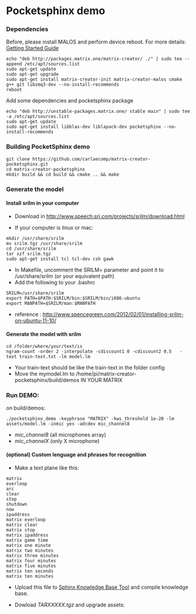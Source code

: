# Pocketsphinx demo

### Dependencies 

Before, please install MALOS and perform device reboot. For more details: [Getting Started Guide](https://github.com/matrix-io/matrix-creator-quickstart/wiki/2.-Getting-Started)
```
echo "deb http://packages.matrix.one/matrix-creator/ ./" | sudo tee --append /etc/apt/sources.list
sudo apt-get update
sudo apt-get upgrade
sudo apt-get install matrix-creator-init matrix-creator-malos cmake g++ git libzmq3-dev --no-install-recommends
reboot
```
Add some dependencies and pocketsphinx package
```
echo "deb http://unstable-packages.matrix.one/ stable main" | sudo tee -a /etc/apt/sources.list
sudo apt-get update
sudo apt-get install libblas-dev liblapack-dev pocketsphinx --no-install-recommends
```

### Building PocketSphinx demo
``` 
git clone https://github.com/carlaecomp/matrix-creator-pocketsphinx.git
cd matrix-creator-pocketsphinx
mkdir build && cd build && cmake .. && make
```
### Generate the model

#### Install srilm in your computer
- Download in http://www.speech.sri.com/projects/srilm/download.html

- If your computer is linux or mac:

```
mkdir /usr/share/srilm
mv srilm.tgz /usr/share/srilm
cd /usr/share/srilm
tar xzf srilm.tgz
sudo apt-get install tcl tcl-dev csh gawk
```
- In Makefile, uncomment the SRILM= parameter and point it to /usr/share/srilm (or your equivalent path)
- Add the following to your .bashrc

```
SRILM=/usr/share/srilm
export PATH=$PATH:$SRILM/bin:$SRILM/bin/i686-ubuntu
export MANPATH=$SRILM/man:$MANPATH
```
- reference : http://www.spencegreen.com/2012/02/01/installing-srilm-on-ubuntu-11-10/ 

#### Generate the model with srilm

```
cd /folder/where/your/text/is
ngram-count -order 2 -interpolate -cdiscount1 0 -cdiscount2 0.5   -text train-text.txt -lm model.lm
```
- Your train-text should be like the train-text in the folder config
- Move the mymodel.lm to /home/pi/matrix-creator-pocketsphinx/build/demos IN YOUR MATRIX

### Run DEMO:
on build/demos:
```
./pocketsphinx_demo -keyphrase "MATRIX" -kws_threshold 1e-20 -lm assets/model.lm -inmic yes -adcdev mic_channel8
``` 
- *mic_channel8* (all microphones array)
- *mic_channelX* (only X microphone)

#### (optional) Custom lenguage and phrases for recognition 

+ Make a text plane like this: 
``` 
matrix
everloop
arc 
clear
stop
shutdown
now
ipaddress
matrix everloop
matrix clear
matrix stop
matrix ipaddress
matrix game time
matrix one minute
matrix two minutes
matrix three minutes
matrix four minutes
matrix five minutes
matrix ten seconds
matrix ten minutes
```

+ Upload this file to [Sphinx Knowledge Base Tool](http://www.speech.cs.cmu.edu/tools/lmtool-new.html) and compile knowledge base.

+ Dowload *TARXXXXX.tgz* and upgrade assets: 

